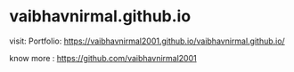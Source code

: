 # vaibhavnirmal.github.io
visit: 
Portfolio: https://vaibhavnirmal2001.github.io/vaibhavnirmal.github.io/

know more : 
https://github.com/vaibhavnirmal2001
